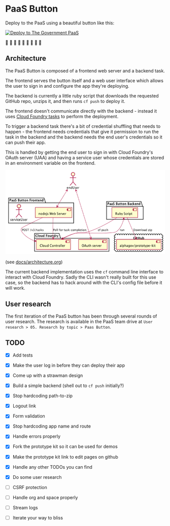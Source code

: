 PaaS Button
===========

Deploy to the PaaS using a beautiful button like this:

[![Deploy to The Government PaaS](https://user-images.githubusercontent.com/1696784/46217641-726bff80-c33a-11e8-910b-8c63c068319a.png)](https://paas-button.towers.dev.cloudpipeline.digital/deploy?url=github.com/richardTowers/paas-button-example)

:tada: :tada: :tada:
:tada: :tada: :tada:
:tada: :tada: :tada:

Architecture
------------

The PaaS Button is composed of a frontend web server and a backend task.

The frontend serves the button itself and a web user interface which allows the
user to sign in and configure the app they're deploying.

The backend is currently a little ruby script that downloads the requested GitHub
repo, unzips it, and then runs `cf push` to deploy it.

The frontend doesn't communicate directly with the backend - instead it uses
[Cloud Foundry tasks](https://docs.cloudfoundry.org/devguide/using-tasks.html) to
perform the deployment.

To trigger a backend task there's a bit of credential shuffling that needs to
happen - the frontend needs credentials that give it permission to run the task
in the backend and the backend needs the end user's credentials so it can push
their app.

This is handled by getting the end user to sign in with Cloud Foundry's OAuth
server (UAA) and having a service user whose credentials are stored in an
environment variable on the frontend.

![architecture diagram](docs/images/architecture.png)

(see [docs/architecture.org](docs/architecture.org))

The current backend implementation uses the `cf` command line interface to
interact with Cloud Foundry. Sadly the CLI wasn't really built for this use case,
so the backend has to hack around with the CLI's config file before it will work.

User research
-------------

The first iteration of the PaaS button has been through several rounds of user research.
The research is available in the PaaS team drive at `User research > 05. Research by topic > Paas Button`.

TODO
----

* [x] Add tests
* [x] Make the user log in before they can deploy their app
* [x] Come up with a strawman design
* [x] Build a simple backend (shell out to `cf push` initially?)
* [x] Stop hardcoding path-to-zip
* [x] Logout link
* [x] Form validation
* [x] Stop hardcoding app name and route
* [x] Handle errors properly
* [x] Fork the prototype kit so it can be used for demos
* [x] Make the prototype kit link to edit pages on github
* [x] Handle any other TODOs you can find
* [x] Do some user research
* [ ] CSRF protection
* [ ] Handle org and space properly
* [ ] Stream logs
* [ ] Iterate your way to bliss


